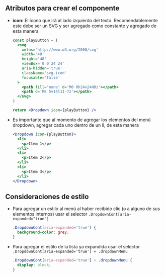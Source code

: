 ## Atributos para crear el componente

- **icon:** El ícono que irá al lado izquierdo del texto. Recomendablemente este debe ser un SVG y ser agregado como constante y agregado de esta manera

  ```jsx
  const playButton = (
    <svg
      xmlns='http://www.w3.org/2000/svg'
      width='48'
      height='48'
      viewBox='0 0 24 24'
      aria-hidden='true'
      className='svg-icon'
      focusable='false'
    >
      <path fill='none' d='M0 0h24v24H0z'></path>
      <path d='M8 5v14l11-7z'></path>
    </svg>
  )

  return <Dropdown icon={playButton} />
  ```

- Es importante que al momento de agregar los elementos del menú dropdown, agregar cada uno dentro de un li, de esta manera

  ```jsx
  <Dropdown icon={playButton}>
    <li>
      <p>Item 1</p>
    </li>
    <li>
      <p>Item 2</p>
    </li>
    <li>
      <p>Item 3</p>
    </li>
  </Dropdown>
  ```

## Consideraciones de estilo

- Para agregar un estilo al menú al haber recibido clic (o a alguno de sus elementos internos) usar el selector `.DropdownCont[aria-expanded="true"]`

  ```css
  .DropdownCont[aria-expanded='true'] {
    background-color: grey;
  }
  ```

- Para agregar el estilo de la lista ya expandida usar el selector `.DropdownCont[aria-expanded='true'] + .dropdownMenu`

  ```css
  .DropdownCont[aria-expanded='true'] + .dropdownMenu {
    display: block;
  }
  ```
